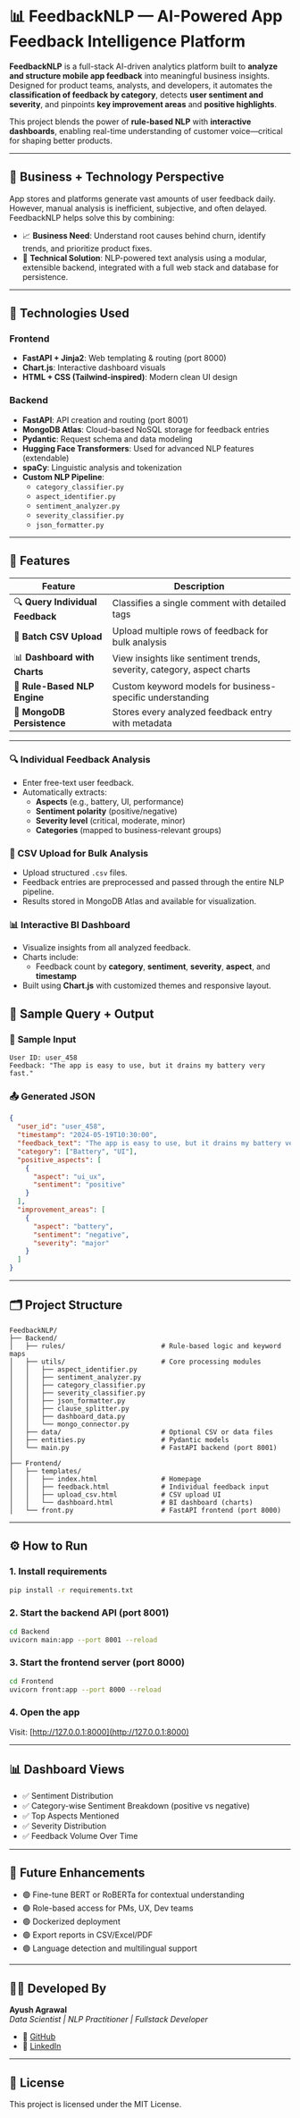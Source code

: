 # 📊 FeedbackNLP — AI-Powered App Feedback Intelligence Platform

**FeedbackNLP** is a full-stack AI-driven analytics platform built to **analyze and structure mobile app feedback** into meaningful business insights. Designed for product teams, analysts, and developers, it automates the **classification of feedback by category**, detects **user sentiment and severity**, and pinpoints **key improvement areas** and **positive highlights**.

This project blends the power of **rule-based NLP** with **interactive dashboards**, enabling real-time understanding of customer voice—critical for shaping better products.

---

## 💼 Business + Technology Perspective

App stores and platforms generate vast amounts of user feedback daily. However, manual analysis is inefficient, subjective, and often delayed. FeedbackNLP helps solve this by combining:
- 📈 **Business Need**: Understand root causes behind churn, identify trends, and prioritize product fixes.
- 🤖 **Technical Solution**: NLP-powered text analysis using a modular, extensible backend, integrated with a full web stack and database for persistence.

---

## 🔧 Technologies Used

### **Frontend**
- **FastAPI + Jinja2**: Web templating & routing (port 8000)
- **Chart.js**: Interactive dashboard visuals
- **HTML + CSS (Tailwind-inspired)**: Modern clean UI design

### **Backend**
- **FastAPI**: API creation and routing (port 8001)
- **MongoDB Atlas**: Cloud-based NoSQL storage for feedback entries
- **Pydantic**: Request schema and data modeling
- **Hugging Face Transformers**: Used for advanced NLP features (extendable)
- **spaCy**: Linguistic analysis and tokenization
- **Custom NLP Pipeline**:
  - `category_classifier.py`
  - `aspect_identifier.py`
  - `sentiment_analyzer.py`
  - `severity_classifier.py`
  - `json_formatter.py`

---

## 🚀 Features

| Feature                     | Description                                                                 |
|----------------------------|-----------------------------------------------------------------------------|
| 🔍 **Query Individual Feedback** | Classifies a single comment with detailed tags                       |
| 📂 **Batch CSV Upload**         | Upload multiple rows of feedback for bulk analysis                    |
| 📊 **Dashboard with Charts**    | View insights like sentiment trends, severity, category, aspect charts |
| 🧠 **Rule-Based NLP Engine**    | Custom keyword models for business-specific understanding              |
| 💾 **MongoDB Persistence**      | Stores every analyzed feedback entry with metadata                     |

---
### 🔍 Individual Feedback Analysis
- Enter free-text user feedback.
- Automatically extracts:
  - **Aspects** (e.g., battery, UI, performance)
  - **Sentiment polarity** (positive/negative)
  - **Severity level** (critical, moderate, minor)
  - **Categories** (mapped to business-relevant groups)

### 📁 CSV Upload for Bulk Analysis
- Upload structured `.csv` files.
- Feedback entries are preprocessed and passed through the entire NLP pipeline.
- Results stored in MongoDB Atlas and available for visualization.

### 📊 Interactive BI Dashboard
- Visualize insights from all analyzed feedback.
- Charts include:
  - Feedback count by **category**, **sentiment**, **severity**, **aspect**, and **timestamp**
- Built using **Chart.js** with customized themes and responsive layout.


## 🧪 Sample Query + Output

### 🔎 **Sample Input**
```
User ID: user_458  
Feedback: "The app is easy to use, but it drains my battery very fast."
```

### 📤 **Generated JSON**
```json
{
  "user_id": "user_458",
  "timestamp": "2024-05-19T10:30:00",
  "feedback_text": "The app is easy to use, but it drains my battery very fast.",
  "category": ["Battery", "UI"],
  "positive_aspects": [
    {
      "aspect": "ui_ux",
      "sentiment": "positive"
    }
  ],
  "improvement_areas": [
    {
      "aspect": "battery",
      "sentiment": "negative",
      "severity": "major"
    }
  ]
}
```

---

## 🗂️ Project Structure

```
FeedbackNLP/
├── Backend/
│   ├── rules/                        # Rule-based logic and keyword maps
│   ├── utils/                        # Core processing modules
│   │   ├── aspect_identifier.py
│   │   ├── sentiment_analyzer.py
│   │   ├── category_classifier.py
│   │   ├── severity_classifier.py
│   │   ├── json_formatter.py
│   │   ├── clause_splitter.py
│   │   ├── dashboard_data.py
│   │   └── mongo_connector.py
│   ├── data/                         # Optional CSV or data files
│   ├── entities.py                   # Pydantic models
│   └── main.py                       # FastAPI backend (port 8001)
│
├── Frontend/
│   ├── templates/
│   │   ├── index.html                # Homepage
│   │   ├── feedback.html             # Individual feedback input
│   │   ├── upload_csv.html           # CSV upload UI
│   │   └── dashboard.html            # BI dashboard (charts)
│   └── front.py                      # FastAPI frontend (port 8000)
```

---

## ⚙️ How to Run

### 1. Install requirements
```bash
pip install -r requirements.txt
```

### 2. Start the backend API (port 8001)
```bash
cd Backend
uvicorn main:app --port 8001 --reload
```

### 3. Start the frontend server (port 8000)
```bash
cd Frontend
uvicorn front:app --port 8000 --reload
```

### 4. Open the app
Visit: [http://127.0.0.1:8000](http://127.0.0.1:8000)

---

## 📊 Dashboard Views

- ✅ Sentiment Distribution
- ✅ Category-wise Sentiment Breakdown (positive vs negative)
- ✅ Top Aspects Mentioned
- ✅ Severity Distribution
- ✅ Feedback Volume Over Time

---

## 🧠 Future Enhancements

- 🟢 Fine-tune BERT or RoBERTa for contextual understanding  
- 🟢 Role-based access for PMs, UX, Dev teams  
- 🟢 Dockerized deployment  
- 🟢 Export reports in CSV/Excel/PDF  
- 🟢 Language detection and multilingual support  

---

## 👨‍💻 Developed By

**Ayush Agrawal**  
*Data Scientist | NLP Practitioner | Fullstack Developer*  
- 🔗 [GitHub](https://github.com/agrawalayush730)  
- 🔗 [LinkedIn](https://www.linkedin.com/)  

---

## 📄 License

This project is licensed under the MIT License.